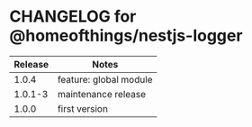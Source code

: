 # CHANGELOG for @homeofthings/nestjs-logger

| Release | Notes                  |
| ------- | ---------------------- |
| 1.0.4   | feature: global module |
| 1.0.1-3 | maintenance release    |
| 1.0.0   | first version          |
